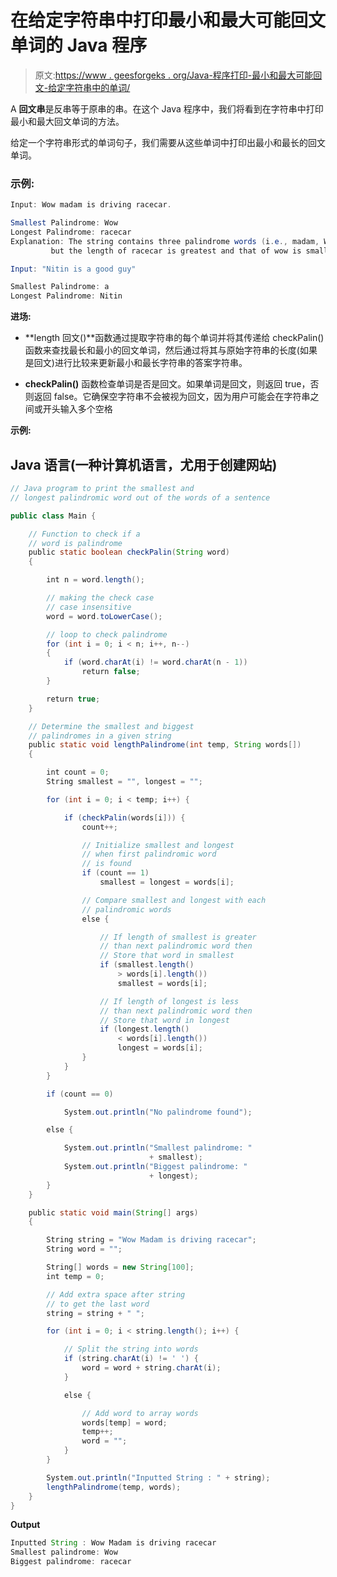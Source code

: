 # 在给定字符串中打印最小和最大可能回文单词的 Java 程序

> 原文:[https://www . geesforgeks . org/Java-程序打印-最小和最大可能回文-给定字符串中的单词/](https://www.geeksforgeeks.org/java-program-to-print-smallest-and-biggest-possible-palindrome-word-in-a-given-string/)

A **回文串**是反串等于原串的串。在这个 Java 程序中，我们将看到在字符串中打印最小和最大回文单词的方法。

给定一个字符串形式的单词句子，我们需要从这些单词中打印出最小和最长的回文单词。

### 示例:

```java
Input: Wow madam is driving racecar.

Smallest Palindrome: Wow
Longest Palindrome: racecar
Explanation: The string contains three palindrome words (i.e., madam, Wow, racecar) 
         but the length of racecar is greatest and that of wow is smallest.

Input: "Nitin is a good guy"

Smallest Palindrome: a
Longest Palindrome: Nitin
```

**进场:**

*   **length 回文()**函数通过提取字符串的每个单词并将其传递给 checkPalin()函数来查找最长和最小的回文单词，然后通过将其与原始字符串的长度(如果是回文)进行比较来更新最小和最长字符串的答案字符串。

*   **checkPalin()** 函数检查单词是否是回文。如果单词是回文，则返回 true，否则返回 false。它确保空字符串不会被视为回文，因为用户可能会在字符串之间或开头输入多个空格

**示例:**

## Java 语言(一种计算机语言，尤用于创建网站)

```java
// Java program to print the smallest and
// longest palindromic word out of the words of a sentence

public class Main {

    // Function to check if a
    // word is palindrome
    public static boolean checkPalin(String word)
    {

        int n = word.length();

        // making the check case
        // case insensitive
        word = word.toLowerCase();

        // loop to check palindrome
        for (int i = 0; i < n; i++, n--)
        {
            if (word.charAt(i) != word.charAt(n - 1))
                return false;
        }

        return true;
    }

    // Determine the smallest and biggest
    // palindromes in a given string
    public static void lengthPalindrome(int temp, String words[])
    {

        int count = 0;
        String smallest = "", longest = "";

        for (int i = 0; i < temp; i++) {

            if (checkPalin(words[i])) {
                count++;

                // Initialize smallest and longest
                // when first palindromic word
                // is found
                if (count == 1)
                    smallest = longest = words[i];

                // Compare smallest and longest with each
                // palindromic words
                else {

                    // If length of smallest is greater
                    // than next palindromic word then
                    // Store that word in smallest
                    if (smallest.length()
                        > words[i].length())
                        smallest = words[i];

                    // If length of longest is less
                    // than next palindromic word then
                    // Store that word in longest
                    if (longest.length()
                        < words[i].length())
                        longest = words[i];
                }
            }
        }

        if (count == 0)

            System.out.println("No palindrome found");

        else {

            System.out.println("Smallest palindrome: "
                               + smallest);
            System.out.println("Biggest palindrome: "
                               + longest);
        }
    }

    public static void main(String[] args)
    {

        String string = "Wow Madam is driving racecar";
        String word = "";

        String[] words = new String[100];
        int temp = 0;

        // Add extra space after string
        // to get the last word
        string = string + " ";

        for (int i = 0; i < string.length(); i++) {

            // Split the string into words
            if (string.charAt(i) != ' ') {
                word = word + string.charAt(i);
            }

            else {

                // Add word to array words
                words[temp] = word;
                temp++;
                word = "";
            }
        }

        System.out.println("Inputted String : " + string);
        lengthPalindrome(temp, words);
    }
}
```

**Output**

```java
Inputted String : Wow Madam is driving racecar 
Smallest palindrome: Wow
Biggest palindrome: racecar
```